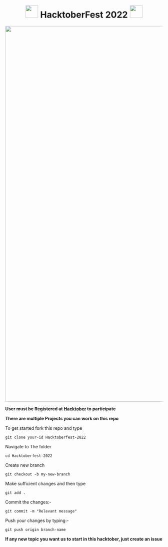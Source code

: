 <h1 align="center"> <img src= "https://octodex.github.com/images/original.png" width= "40" /> HacktoberFest 2022 <img src= "https://octodex.github.com/images/original.png" width= "40" /> </h1>



<div align="center">

<img src= "https://res.cloudinary.com/practicaldev/image/fetch/s--ds97LCK---/c_imagga_scale,f_auto,fl_progressive,h_420,q_auto,w_1000/https://dev-to-uploads.s3.amazonaws.com/uploads/articles/ymlmr15l83rrjq8natft.jpg" width= "1200"/>
</div>

**User must be Registered at [Hacktober](https://hacktoberfest.com/) to participate**

**There are multiple Projects you can work on this repo**

To get started fork this repo and type

```
git clone your-id Hacktoberfest-2022
```

Navigate to The folder

```
cd Hacktoberfest-2022
```

Create new branch

```
git checkout -b my-new-branch
```

Make sufficient changes and then type

```
git add .
```

Commit the changes:-
 
```
git commit -m "Relevant message"
```

Push your changes by typing:-

```
git push origin branch-name
```

**If any new topic you want us to start in this hacktober, just create an issue**
